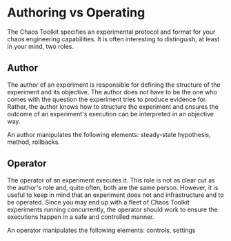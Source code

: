 # Authoring vs Operating

The Chaos Toolkit specifies an experimental protocol and format for your
chaos engineering capabilities. It is often interesting to distinguish, at
least in your mind, two roles.

## Author

The author of an experiment is responsible for defining the structure of the
experiment and its objective. The author does not have to be the one who
comes with the question the experiment tries to produce evidence for. Rather,
the author knows how to structure the experiment and ensures the outcome of an
experiment's execution can be interpreted in an objective way.

An author manipulates the following elements: steady-state hypothesis, method,
rollbacks.

## Operator

The operator of an experiment executes it. This role is not as clear cut as the
author's role and, quite often, both are the same person. However, it is
useful to keep in mind that an experiment does not and infrastructure and to
be operated. Since you may end up with a fleet of Chaos Toolkit experiments
running concurrently, the operator should work to ensure the executions
happen in a safe and controlled manner.

An operator manipulates the following elements: controls, settings